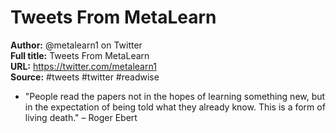 # Tweets From MetaLearn

**Author:** @metalearn1 on Twitter  
**Full title:** Tweets From MetaLearn  
**URL:** https://twitter.com/metalearn1  
**Source:** #tweets #twitter #readwise

- "People read the papers not in the hopes of learning something new, but in the expectation of being told what they already know. This is a form of living death." – Roger Ebert 
   
